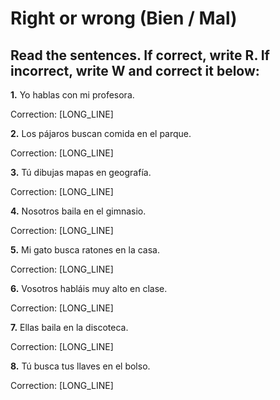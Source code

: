 # Right or wrong (Bien / Mal)

## Read the sentences. If correct, write R. If incorrect, write W and correct it below:

**1.** Yo hablas con mi profesora. 

   Correction: [LONG_LINE]

**2.** Los pájaros buscan comida en el parque. 

   Correction: [LONG_LINE]

**3.** Tú dibujas mapas en geografía. 

   Correction: [LONG_LINE]

**4.** Nosotros baila en el gimnasio. 

   Correction: [LONG_LINE]

**5.** Mi gato busca ratones en la casa. 

   Correction: [LONG_LINE]

**6.** Vosotros habláis muy alto en clase. 

   Correction: [LONG_LINE]

**7.** Ellas baila en la discoteca. 

   Correction: [LONG_LINE]

**8.** Tú busca tus llaves en el bolso. 

   Correction: [LONG_LINE]